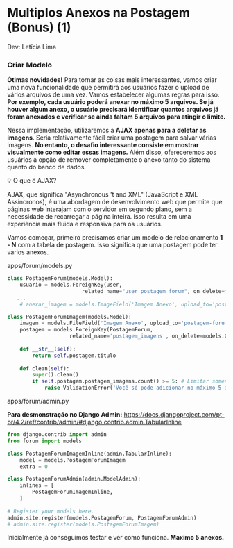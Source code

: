 # **Multiplos Anexos na Postagem (Bonus)** (1)

Dev: Letícia Lima

### Criar Modelo

**Ótimas novidades!** Para tornar as coisas mais interessantes, vamos criar uma nova funcionalidade que permitirá aos usuários fazer o upload de vários arquivos de uma vez. Vamos estabelecer algumas regras para isso. **Por exemplo, cada usuário poderá anexar no máximo 5 arquivos. Se já houver algum anexo, o usuário precisará identificar quantos arquivos já foram anexados e verificar se ainda faltam 5 arquivos para atingir o limite.**

Nessa implementação, utilizaremos a **AJAX apenas para a deletar as imagens**. Seria relativamente fácil criar uma postagem para salvar várias imagens. **No entanto, o desafio interessante consiste em mostrar visualmente como editar essas imagens.** Além disso, ofereceremos aos usuários a opção de remover completamente o anexo tanto do sistema quanto do banco de dados.

<aside>
💡 O que é AJAX?

AJAX, que significa "Asynchronous 't and XML"
(JavaScript e XML Assíncronos), é uma abordagem de
desenvolvimento web que permite que páginas web interajam
com o servidor em segundo plano, sem a necessidade de
recarregar a página inteira. Isso resulta em uma experiência
mais fluida e responsiva para os usuários.

</aside>

Vamos começar, primeiro precisamos criar um modelo de relacionamento **1 - N** com a tabela de postagem. Isso significa que uma postagem pode ter varios anexos.

apps/forum/models.py

```python
class PostagemForum(models.Model):
    usuario = models.ForeignKey(user, 
						related_name="user_postagem_forum", on_delete=models.CASCADE)  
   ...
    # anexar_imagem = models.ImageField('Imagem Anexo', upload_to='postagem-forum/', blank=True, null=True)

class PostagemForumImagem(models.Model):
    imagem = models.FileField('Imagem Anexo', upload_to='postagem-forum/')
    postagem = models.ForeignKey(PostagemForum, 
					related_name='postagem_imagens', on_delete=models.CASCADE)
 
    def __str__(self):
        return self.postagem.titulo
    
    def clean(self):
        super().clean()
        if self.postagem.postagem_imagens.count() >= 5: # Limitar somente 5 anexos
            raise ValidationError('Você só pode adicionar no máximo 5 anexos.')
```

apps/forum/admin.py

**Para desmonstração no Django Admin:** 
https://docs.djangoproject.com/pt-br/4.2/ref/contrib/admin/#django.contrib.admin.TabularInline

```python
from django.contrib import admin
from forum import models

class PostagemForumImagemInline(admin.TabularInline):
    model = models.PostagemForumImagem
    extra = 0

class PostagemForumAdmin(admin.ModelAdmin):
    inlines = [
        PostagemForumImagemInline,
    ]
    
# Register your models here.
admin.site.register(models.PostagemForum, PostagemForumAdmin)
# admin.site.register(models.PostagemForumImagem)
```

Inicialmente já conseguimos testar e ver como funciona. **Maximo 5 anexos.**